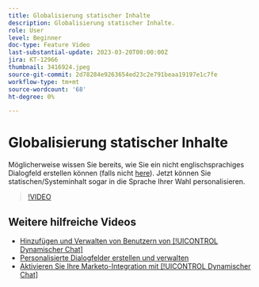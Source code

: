```yaml
---
title: Globalisierung statischer Inhalte
description: Globalisierung statischer Inhalte.
role: User
level: Beginner
doc-type: Feature Video
last-substantial-update: 2023-03-20T00:00:00Z
jira: KT-12966
thumbnail: 3416924.jpeg
source-git-commit: 2d78284e9263654ed23c2e791beaa19197e1c7fe
workflow-type: tm+mt
source-wordcount: '68'
ht-degree: 0%

---
```



# Globalisierung statischer Inhalte

Möglicherweise wissen Sie bereits, wie Sie ein nicht englischsprachiges Dialogfeld erstellen können (falls nicht [here](https://nation.marketo.com/t5/dynamic-chat-discussion/design-non-english-language-conversations-in-dynamic-chat/m-p/324317#M39)). Jetzt können Sie statischen/Systeminhalt sogar in die Sprache Ihrer Wahl personalisieren.

>[!VIDEO](https://video.tv.adobe.com/v/3416924/?quality=12&learn=on)

## Weitere hilfreiche Videos

* [Hinzufügen und Verwalten von Benutzern von [!UICONTROL Dynamischer Chat] ](user-management.md)
* [Personalisierte Dialogfelder erstellen und verwalten](dialogue-management.md)
* [Aktivieren Sie Ihre Marketo-Integration mit [!UICONTROL Dynamischer Chat] ](marketo-integration.md)
